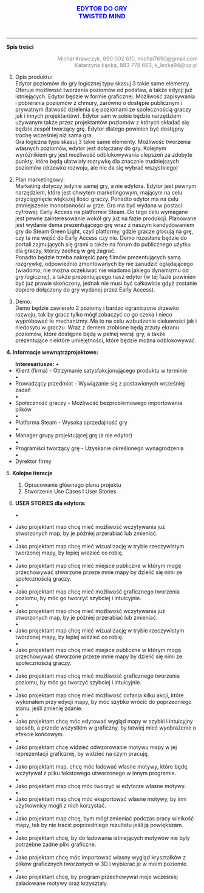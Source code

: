 <font color="blue">
<center><h3><b>EDYTOR DO GRY</b></br>
<b>TWISTED MIND</b></h3></br>
</font>
</center>

<hr>
<b> Spis treści </b></br>

<font color="grey">
<p align="right">
 Michał Krawczyk, 690 002 610, michal7650@gmail.com</br>
Katarzyna Łęcka, 883 778 663, k_lecka94@vp.pl </br>
</p>

</font>

1.	Opis produktu: </br>
Edytor poziomów do gry logicznej typu skasuj 3 takie same elementy. Oferuje możliwość tworzenia poziomów od podstaw, a także edycji już istniejących. Edytor będzie w formie graficznej. Możliwość zapisywania i pobierania poziomów z chmury, zarówno o dostępie publicznym i prywatnym (łatwość dzielenia się poziomami ze społecznością graczy jak i innych projektantów). Edytor sam w sobie będzie narzędziem używanym także przez projektantów poziomów z których składać się będzie zespół tworzący grę. Edytor dlatego powinien być dostępny trochę wcześniej niż sama gra. </br>
Gra logiczna typu skasuj 3 takie same elementy. Możliwość tworzenia własnych poziomów, edytor jest dołączany do gry. Kolejnym wyróżnikiem gry jest możliwość odblokowywania ulepszeń za zdobyte punkty, które będą ułatwiały rozrywkę dla znacznie trudniejszych poziomów (drzewko rozwoju, ale nie da się wybrać wszystkiego) </br>

2.	Plan marketingowy: </br>
Marketing dotyczy jedynie samej gry, a nie edytora. Edytor jest pewnym narzędziem, które jest chwytem marketingowym, mającym na celu przyciągnięcie większej ilości graczy. Ponadto edytor ma na celu zmniejszenie monotonności w grze. Gra ma być wydana w postaci cyfrowej: Early Access na platformie Steam. Do tego celu wymagane jest pewne zainteresowanie wokół gry już na fazie produkcji. Planowane jest wydanie dema prezentującego grę wraz z naszym kandydowaniem gry do Steam Green Light, czyli platformy, gdzie gracze głosują na grę, czy ta ma wejść do Early Access czy nie. Demo rozesłane będzie do portali zajmujących się grami a także na forum do publicznego użytku dla graczy, którzy zechcą w grę zagrać. </br>
Ponadto będzie trzeba nakręcić parę filmów prezentujących samą rozgrywkę, odpowiednio zmontowanych by nie zanudzić oglądającego (wiadomo, nie można oczekiwać nie wiadomo jakiego dynamizmu od gry logicznej), a także prezentującego nasz edytor (w tej fazie powinien być już prawie skończony, jednak nie musi być całkowicie gdyż zostanie dopiero dołączony do gry wydanej przez Early Access). </br>


3.	Demo: </br>
Demo będzie zawierało 2 poziomy i bardzo ograniczone drzewko rozwoju, tak by gracz tylko mógł zobaczyć co go czeka i nieco wypróbować te mechanizmy. Ma to na celu wzbudzenie ciekawości jak i niedosytu w graczu. Wraz z demem zrobione będą zrzuty ekranu poziomów, które dostępne będą w pełnej wersji gry, a także prezentujące niektóre umiejętności, które będzie można odblokowywać. </br>





<b>
4.	 Informacje wewnątrzprojektowe:</b></br>
<ul>
<b>Interesariusze:</b>
•	<li>Klient (firma) - Otrzymanie satysfakcjonującego produktu w terminie</br>
•	<li>Prowadzący przedmiot - Wywiązanie się z postawionych wcześniej zadań</br>
•	<li>Społeczność graczy - Możliwość bezproblemowego importowania plików</br>
•	<li>Platforma Steam - Wysoka sprzedajność gry</br>
•	<li>Manager grupy projektującej grę (a nie edytor) </br>
•	<li>Programiści tworzący grę - Uzyskanie określonego wynagrodzenia</br>
•	<li>Dyrektor firmy</br>
</ul>
5.	<b>Kolejne iteracje</b></br>

<ul>

1. Opracowanie głównego planu projektu</br>
2. Stworzenie Use Cases I User Stories</br>

</ul>

6.	<b>USER STORIES dla edytora:</b>
<ul>

•	<li>Jako projektant map chcę mieć możliwość wczytywania już stworzonych map, by je później przerabiać lub zmieniać. </br>
•	<li>Jako projektant map chcę mieć wizualizację w trybie rzeczywistym tworzonej mapy, by lepiej widzieć co robię. </br>
•	<li>Jako projektant map chcę mieć miejsce publiczne w którym mogę przechowywać stworzone przeze mnie mapy by dzielić się nimi ze społecznością graczy. </br>
•	<li>Jako projektant map chcę mieć możliwość graficznego tworzenia poziomu, by móc go tworzyć szybciej i intuicyjnie. </br>
•	<li>Jako projektant map chcę mieć możliwość wczytywania już stworzonych map, by je później przerabiać lub zmieniać. </br>
•	<li>Jako projektant map chcę mieć wizualizację w trybie rzeczywistym tworzonej mapy, by lepiej widzieć co robię. </br>
•	<li>Jako projektant map chcę mieć miejsce publiczne w którym mogę przechowywać stworzone przeze mnie mapy by dzielić się nimi ze społecznością graczy. </br>
•	<li>Jako projektant map chcę mieć możliwość graficznego tworzenia poziomu, by móc go tworzyć szybciej i intuicyjnie. </br>
•	<li>Jako projektant map chcę mieć możliwość cofania kilku akcji, które wykonałem przy edycji mapy, by móc szybko wrócić do poprzedniego stanu, jeśli zmienię zdanie. </br>
•	<li>Jako projektant chcę móc edytować wygląd mapy w szybki i intuicyjny sposób, a przede wszystkim w graficzny, by łatwiej mieć wyobrażenie o efekcie końcowym. </br>
•	<li>Jako projektant chcę widzieć odwzorowanie motywu mapy w jej reprezentacji graficznej, by widzieć na czym pracuję. </br>
•	<li>Jako projektant map, chcę móc ładować własne motywy, które będę wczytywał z pliku tekstowego utworzonego w innym programie. </br>
•	<li>Jako projektant map chcę móc tworzyć w edytorze własne motywy. </br>
•	<li>Jako projektant map chcę móc eksportować własne motywy, by inni użytkownicy mogli z nich korzystać. </br>
•	<li>Jako projektant map chcę, bym mógł zmieniać podczas pracy wielkość mapy, tak by nie tracić poprzedniego rezultatu jeśli ją powiększam. </br>
•	<li>Jako projektant chcę, by do ładowania istniejących motywów nie były potrzebne żadne pliki graficzne. </br>
•	<li>Jako projektant chcę móc importować własny wygląd kryształków z plików graficznych tworzonych w 3D i wybierać je w moim poziomie. </br>
•	<li>Jako projektant chcę, by program przechowywał moje wcześniej załadowane motywy oraz krzyształy. </br>

</ul>



